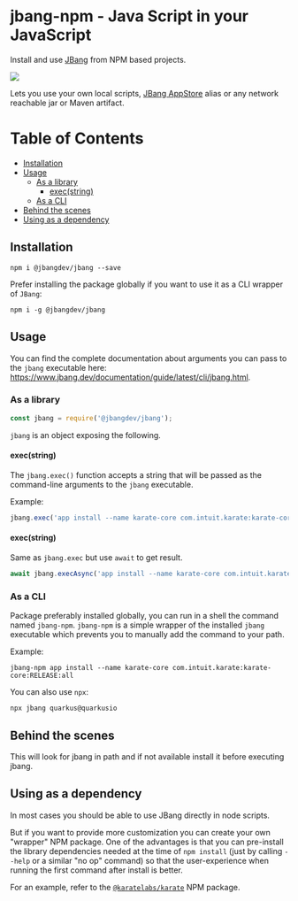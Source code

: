 # jbang-npm - Java Script in your JavaScript <!-- omit in toc -->

Install and use [JBang](https://www.jbang.dev) from NPM based projects.

![](java_script.png)

Lets you use your own local scripts, [JBang AppStore](https://jbang.dev/appstore) alias or any network reachable jar or Maven artifact.

# Table of Contents <!-- omit in toc -->

- [Installation](#installation)
- [Usage](#usage)
  - [As a library](#as-a-library)
    - [exec(string)](#execstring)
  - [As a CLI](#as-a-cli)
- [Behind the scenes](#behind-the-scenes)
- [Using as a dependency](#using-as-a-dependency)

## Installation

`npm i @jbangdev/jbang --save`

Prefer installing the package globally if you want to use it as a CLI wrapper of `JBang`:

`npm i -g @jbangdev/jbang`

## Usage

You can find the complete documentation about arguments you can pass to the `jbang` executable here: https://www.jbang.dev/documentation/guide/latest/cli/jbang.html.

### As a library

```js
const jbang = require('@jbangdev/jbang');
```

`jbang` is an object exposing the following.

#### exec(string)

The `jbang.exec()` function accepts a string that will be passed as the command-line arguments to the `jbang` executable.

Example:

```js
jbang.exec('app install --name karate-core com.intuit.karate:karate-core:RELEASE:all');
```

#### exec(string)

Same as `jbang.exec` but use `await` to get result.

```js
await jbang.execAsync('app install --name karate-core com.intuit.karate:karate-core:RELEASE:all');
```

### As a CLI

Package preferably installed globally, you can run in a shell the command named `jbang-npm`. `jbang-npm` is a simple wrapper of the installed `jbang` executable which prevents you to manually add the command to your path.

Example:

`jbang-npm app install --name karate-core com.intuit.karate:karate-core:RELEASE:all`

You can also use `npx`:

`npx jbang quarkus@quarkusio`

## Behind the scenes

This will look for jbang in path and if not available install it before executing jbang.

## Using as a dependency

In most cases you should be able to use JBang directly in node scripts.

But if you want to provide more customization you can create your own "wrapper" NPM package. One of the advantages is that you can pre-install the library dependencies needed at the time of `npm install` (just by calling `--help` or a similar "no op" command) so that the user-experience when running the first command after install is better.

For an example, refer to the [`@karatelabs/karate`](https://github.com/karatelabs/karate-npm) NPM package.
